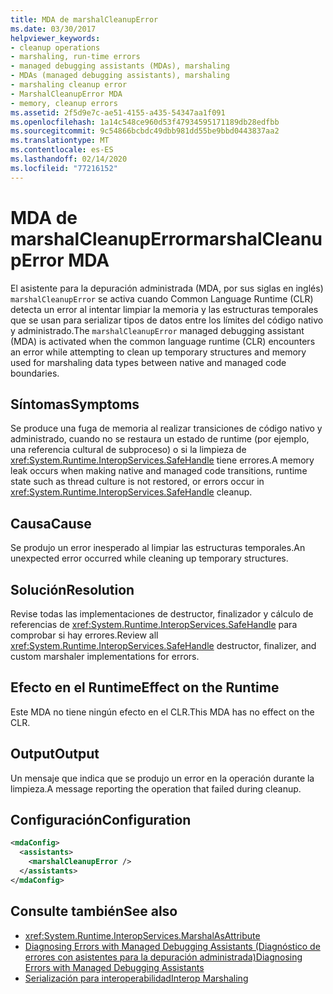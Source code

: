 ```yaml
---
title: MDA de marshalCleanupError
ms.date: 03/30/2017
helpviewer_keywords:
- cleanup operations
- marshaling, run-time errors
- managed debugging assistants (MDAs), marshaling
- MDAs (managed debugging assistants), marshaling
- marshaling cleanup error
- MarshalCleanupError MDA
- memory, cleanup errors
ms.assetid: 2f5d9e7c-ae51-4155-a435-54347aa1f091
ms.openlocfilehash: 1a14c548ce960d53f47934595171189db28edfbb
ms.sourcegitcommit: 9c54866bcbdc49dbb981dd55be9bbd0443837aa2
ms.translationtype: MT
ms.contentlocale: es-ES
ms.lasthandoff: 02/14/2020
ms.locfileid: "77216152"
---
```

# <a name="marshalcleanuperror-mda"></a><span data-ttu-id="7ea2d-102">MDA de marshalCleanupError</span><span class="sxs-lookup"><span data-stu-id="7ea2d-102">marshalCleanupError MDA</span></span>
<span data-ttu-id="7ea2d-103">El asistente para la depuración administrada (MDA, por sus siglas en inglés) `marshalCleanupError` se activa cuando Common Language Runtime (CLR) detecta un error al intentar limpiar la memoria y las estructuras temporales que se usan para serializar tipos de datos entre los límites del código nativo y administrado.</span><span class="sxs-lookup"><span data-stu-id="7ea2d-103">The `marshalCleanupError` managed debugging assistant (MDA) is activated when the common language runtime (CLR) encounters an error while attempting to clean up temporary structures and memory used for marshaling data types between native and managed code boundaries.</span></span>  
  
## <a name="symptoms"></a><span data-ttu-id="7ea2d-104">Síntomas</span><span class="sxs-lookup"><span data-stu-id="7ea2d-104">Symptoms</span></span>  
 <span data-ttu-id="7ea2d-105">Se produce una fuga de memoria al realizar transiciones de código nativo y administrado, cuando no se restaura un estado de runtime (por ejemplo, una referencia cultural de subproceso) o si la limpieza de <xref:System.Runtime.InteropServices.SafeHandle> tiene errores.</span><span class="sxs-lookup"><span data-stu-id="7ea2d-105">A memory leak occurs when making native and managed code transitions, runtime state such as thread culture is not restored, or errors occur in <xref:System.Runtime.InteropServices.SafeHandle> cleanup.</span></span>  
  
## <a name="cause"></a><span data-ttu-id="7ea2d-106">Causa</span><span class="sxs-lookup"><span data-stu-id="7ea2d-106">Cause</span></span>  
 <span data-ttu-id="7ea2d-107">Se produjo un error inesperado al limpiar las estructuras temporales.</span><span class="sxs-lookup"><span data-stu-id="7ea2d-107">An unexpected error occurred while cleaning up temporary structures.</span></span>  
  
## <a name="resolution"></a><span data-ttu-id="7ea2d-108">Solución</span><span class="sxs-lookup"><span data-stu-id="7ea2d-108">Resolution</span></span>  
 <span data-ttu-id="7ea2d-109">Revise todas las implementaciones de destructor, finalizador y cálculo de referencias de <xref:System.Runtime.InteropServices.SafeHandle> para comprobar si hay errores.</span><span class="sxs-lookup"><span data-stu-id="7ea2d-109">Review all <xref:System.Runtime.InteropServices.SafeHandle> destructor, finalizer, and custom marshaler implementations for errors.</span></span>  
  
## <a name="effect-on-the-runtime"></a><span data-ttu-id="7ea2d-110">Efecto en el Runtime</span><span class="sxs-lookup"><span data-stu-id="7ea2d-110">Effect on the Runtime</span></span>  
 <span data-ttu-id="7ea2d-111">Este MDA no tiene ningún efecto en el CLR.</span><span class="sxs-lookup"><span data-stu-id="7ea2d-111">This MDA has no effect on the CLR.</span></span>  
  
## <a name="output"></a><span data-ttu-id="7ea2d-112">Output</span><span class="sxs-lookup"><span data-stu-id="7ea2d-112">Output</span></span>  
 <span data-ttu-id="7ea2d-113">Un mensaje que indica que se produjo un error en la operación durante la limpieza.</span><span class="sxs-lookup"><span data-stu-id="7ea2d-113">A message reporting the operation that failed during cleanup.</span></span>  
  
## <a name="configuration"></a><span data-ttu-id="7ea2d-114">Configuración</span><span class="sxs-lookup"><span data-stu-id="7ea2d-114">Configuration</span></span>  
  
```xml  
<mdaConfig>  
  <assistants>  
    <marshalCleanupError />  
  </assistants>  
</mdaConfig>  
```  
  
## <a name="see-also"></a><span data-ttu-id="7ea2d-115">Consulte también</span><span class="sxs-lookup"><span data-stu-id="7ea2d-115">See also</span></span>

- <xref:System.Runtime.InteropServices.MarshalAsAttribute>
- [<span data-ttu-id="7ea2d-116">Diagnosing Errors with Managed Debugging Assistants (Diagnóstico de errores con asistentes para la depuración administrada)</span><span class="sxs-lookup"><span data-stu-id="7ea2d-116">Diagnosing Errors with Managed Debugging Assistants</span></span>](diagnosing-errors-with-managed-debugging-assistants.md)
- [<span data-ttu-id="7ea2d-117">Serialización para interoperabilidad</span><span class="sxs-lookup"><span data-stu-id="7ea2d-117">Interop Marshaling</span></span>](../interop/interop-marshaling.md)
